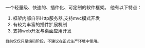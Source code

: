 一个轻量级、快速的、插件化、可定制的软件框架。
他有以下特点：

1. 框架内部自带Http服务器,支持mvc模式开发
2. 有较为丰富的插件扩展机制
3. 支持web开发与桌面应用开发


`目前仅仅只是编码阶段，不建议在正式生产环境中使用。`